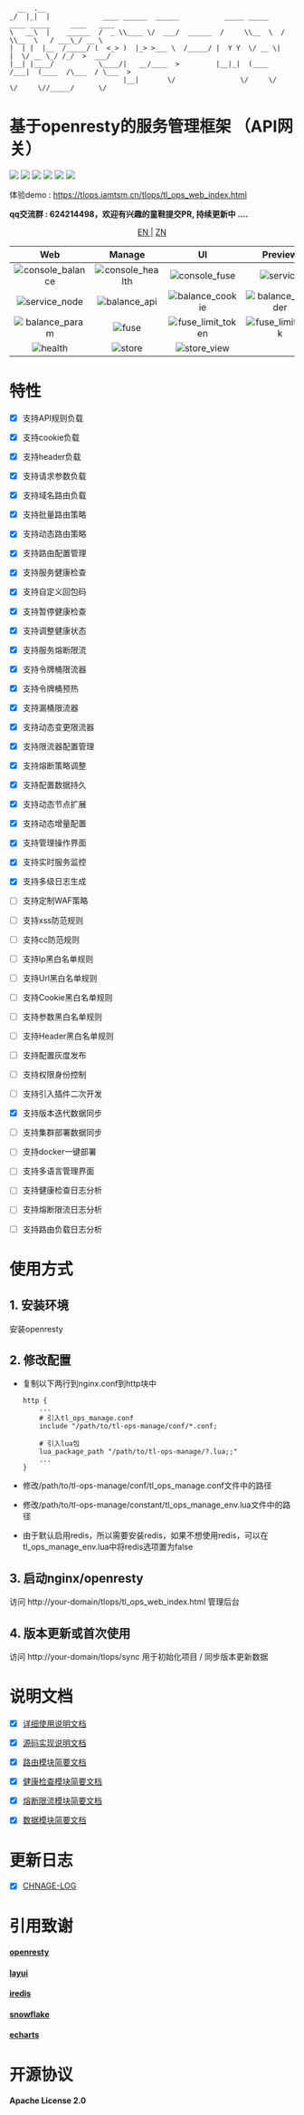       __  .__                                                                                       
    _/  |_|  |             ____ ______  ______           _____ _____    ____ _____     ____   ____  
    \   __\  |    ______  /  _ \\____ \/  ___/  ______  /     \\__  \  /    \\__  \   / ___\_/ __ \ 
    |  | |  |__  /_____/ (  <_> )  |_> >___ \  /_____/ |  Y Y  \/ __ \|   |  \/ __ \_/ /_/  >  ___/ 
    |__| |____/           \____/|   __/____  >         |__|_|  (____  /___|  (____  /\___  / \___  >
                                |__|       \/                \/     \/     \/     \//_____/      \/ 
# 基于openresty的服务管理框架 （API网关）

[![](https://img.shields.io/badge/base-openresty-blue)](https://openresty.org/cn/)
[![](https://img.shields.io/badge/webmanage-red)](https://github.com/iamtsm/tl-ops-manage)
[![](https://img.shields.io/badge/healthcheck-red)](https://github.com/iamtsm/tl-ops-manage/blob/main/doc/tl-ops-health.md)
[![](https://img.shields.io/badge/balance-red)](https://github.com/iamtsm/tl-ops-manage/blob/main/doc/tl-ops-balance.md)
[![](https://img.shields.io/badge/limitfuse-red)](https://github.com/iamtsm/tl-ops-manage/blob/main/doc/tl-ops-balance.md)
[![](https://img.shields.io/badge/dynamic%20conf-green)](https://github.com/iamtsm/tl-ops-manage)



体验demo : https://tlops.iamtsm.cn/tlops/tl_ops_web_index.html


**qq交流群 : 624214498，欢迎有兴趣的童鞋提交PR, 持续更新中 ....**


<p align="center"> <a href="https://github.com/iamtsm/tl-ops-manage/blob/main/doc/README_EN.md"> EN </a> | <a href="https://github.com/iamtsm/tl-ops-manage#readme"> ZN </a>  </p>



| Web | Manage  | UI  | Preview  |
|:-------------:|:-------:|:-------:|:-------:|
| ![console_balance](doc/console_balance.png "console_balance") | ![console_health](doc/console_health.png "console_health") | ![console_fuse](doc/console_fuse.png "console_fuse") |![service](doc/service.png "service")
|![service_node](doc/service_node.png "service_node") |![balance_api](doc/balance_api.png "balance_api")| ![balance_cookie](doc/balance_cookie.png "balance_cookie") | ![balance_header](doc/balance_header.png "balance_header") 
|![balance_param](doc/balance_param.png "balance_param")|![fuse](doc/fuse.png "fuse")|![fuse_limit_token](doc/fuse_limit_token.png "fuse_limit_token")|![fuse_limit_leak](doc/fuse_limit_leak.png "fuse_limit_leak")
|![health](doc/health.png "health")|![store](doc/store.png "store")|![store_view](doc/store_view.png "store_view")


# 特性


- [x] 支持API规则负载

- [x] 支持cookie负载

- [x] 支持header负载

- [x] 支持请求参数负载

- [x] 支持域名路由负载

- [x] 支持批量路由策略

- [x] 支持动态路由策略

- [x] 支持路由配置管理


- [x] 支持服务健康检查

- [x] 支持自定义回包码

- [x] 支持暂停健康检查

- [x] 支持调整健康状态


- [x] 支持服务熔断限流

- [x] 支持令牌桶限流器

- [x] 支持令牌桶预热

- [x] 支持漏桶限流器

- [x] 支持动态变更限流器

- [x] 支持限流器配置管理

- [x] 支持熔断策略调整



- [x] 支持配置数据持久

- [x] 支持动态节点扩展

- [x] 支持动态增量配置

- [x] 支持管理操作界面

- [x] 支持实时服务监控

- [x] 支持多级日志生成



- [ ] 支持定制WAF策略

- [ ] 支持xss防范规则

- [ ] 支持cc防范规则

- [ ] 支持Ip黑白名单规则

- [ ] 支持Url黑白名单规则

- [ ] 支持Cookie黑白名单规则

- [ ] 支持参数黑白名单规则

- [ ] 支持Header黑白名单规则



- [ ] 支持配置灰度发布

- [ ] 支持权限身份控制

- [ ] 支持引入插件二次开发

- [x] 支持版本迭代数据同步

- [ ] 支持集群部署数据同步
 
- [ ] 支持docker一键部署

- [ ] 支持多语言管理界面



- [ ] 支持健康检查日志分析

- [ ] 支持熔断限流日志分析

- [ ] 支持路由负载日志分析





# 使用方式

## 1. 安装环境

安装openresty

## 2. 修改配置

- 复制以下两行到nginx.conf到http块中

    ````
    http {
        ...
        # 引入tl_ops_manage.conf
        include "/path/to/tl-ops-manage/conf/*.conf;

        # 引入lua包
        lua_package_path "/path/to/tl-ops-manage/?.lua;;"
        ...
    }
    ````

- 修改/path/to/tl-ops-manage/conf/tl_ops_manage.conf文件中的路径

- 修改/path/to/tl-ops-manage/constant/tl_ops_manage_env.lua文件中的路径

- 由于默认启用redis，所以需要安装redis，如果不想使用redis，可以在tl_ops_manage_env.lua中将redis选项置为false


## 3. 启动nginx/openresty

访问 http://your-domain/tlops/tl_ops_web_index.html  管理后台


## 4. 版本更新或首次使用

访问 http://your-domain/tlops/sync 用于初始化项目 / 同步版本更新数据



# 说明文档

- [x] [详细使用说明文档](https://blog.iamtsm.cn/detail.html?id=90)

- [x] [源码实现说明文档](https://blog.iamtsm.cn/detail.html?id=91)

- [x] [路由模块简要文档](doc/tl-ops-balance.md)

- [x] [健康检查模块简要文档](doc/tl-ops-health.md)

- [x] [熔断限流模块简要文档](doc/tl-ops-limit.md)

- [x] [数据模块简要文档](doc/tl-ops-store.md)


# 更新日志

- [x] [CHNAGE-LOG](doc/change.md)


# 引用致谢

#### [openresty](https://github.com/openresty/openresty)

#### [layui](https://github.com/layui/layui)

#### [iredis](https://github.com/membphis/lua-resty-iredis)

#### [snowflake](https://github.com/yunfengmeng/lua-resty-snowflake)

#### [echarts](https://github.com/apache/echarts)


# 开源协议

#### Apache License 2.0
